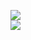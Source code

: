 [![](https://img.shields.io/badge/Made%20With-Github%20Spray-lightgrey.svg?style=for-the-badge&logo=github)](https://github.com/Annihil/github-spray#1244)  
[![](https://i.imgur.com/2DrTn0Z.gif)](https://github.com/Annihil/github-spray)